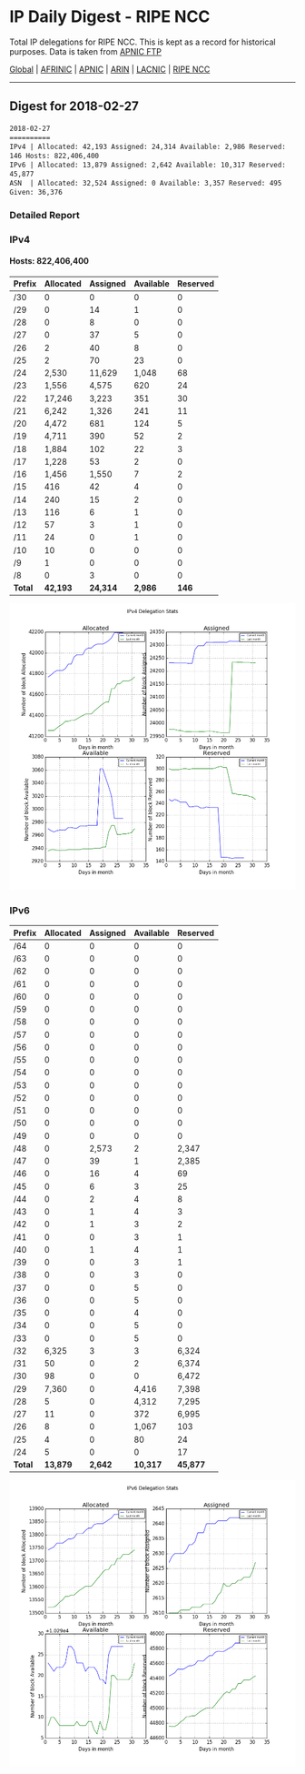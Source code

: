 # IP Daily Digest - RIPE NCC

Total IP delegations for RIPE NCC. This is kept as a record for historical purposes. Data is taken from [APNIC FTP](https://ftp.apnic.net/)

[Global](https://github.com/csmets/IP-Daily-Digest) | [AFRINIC](https://github.com/csmets/IP-Daily-Digest/tree/master/archives/AFRINIC) | [APNIC](https://github.com/csmets/IP-Daily-Digest/tree/master/archives/APNIC) | [ARIN](https://github.com/csmets/IP-Daily-Digest/tree/master/archives/ARIN) | [LACNIC](https://github.com/csmets/IP-Daily-Digest/tree/master/archives/LACNIC) | [RIPE NCC](https://github.com/csmets/IP-Daily-Digest/tree/master/archives/RIPE_NCC)

---

## Digest for 2018-02-27
```
2018-02-27
==========
IPv4 | Allocated: 42,193 Assigned: 24,314 Available: 2,986 Reserved: 146 Hosts: 822,406,400
IPv6 | Allocated: 13,879 Assigned: 2,642 Available: 10,317 Reserved: 45,877
ASN  | Allocated: 32,524 Assigned: 0 Available: 3,357 Reserved: 495 Given: 36,376
```

### Detailed Report

### IPv4

#### Hosts: **822,406,400**

| Prefix | Allocated | Assigned | Available | Reserved |
| ----- | ----- | ----- | ----- | ----- |
| /30 | 0 | 0 | 0 | 0 |
| /29 | 0 | 14 | 1 | 0 |
| /28 | 0 | 8 | 0 | 0 |
| /27 | 0 | 37 | 5 | 0 |
| /26 | 2 | 40 | 8 | 0 |
| /25 | 2 | 70 | 23 | 0 |
| /24 | 2,530 | 11,629 | 1,048 | 68 |
| /23 | 1,556 | 4,575 | 620 | 24 |
| /22 | 17,246 | 3,223 | 351 | 30 |
| /21 | 6,242 | 1,326 | 241 | 11 |
| /20 | 4,472 | 681 | 124 | 5 |
| /19 | 4,711 | 390 | 52 | 2 |
| /18 | 1,884 | 102 | 22 | 3 |
| /17 | 1,228 | 53 | 2 | 0 |
| /16 | 1,456 | 1,550 | 7 | 2 |
| /15 | 416 | 42 | 4 | 0 |
| /14 | 240 | 15 | 2 | 0 |
| /13 | 116 | 6 | 1 | 0 |
| /12 | 57 | 3 | 1 | 0 |
| /11 | 24 | 0 | 1 | 0 |
| /10 | 10 | 0 | 0 | 0 |
| /9 | 1 | 0 | 0 | 0 |
| /8 | 0 | 3 | 0 | 0 |
| **Total** | **42,193** | **24,314** | **2,986** | **146** |

![ipv4-stats](ipv4-figure.png)

### IPv6

| Prefix | Allocated | Assigned | Available | Reserved |
| ----- | ----- | ----- | ----- | ----- |
| /64 | 0 | 0 | 0 | 0 |
| /63 | 0 | 0 | 0 | 0 |
| /62 | 0 | 0 | 0 | 0 |
| /61 | 0 | 0 | 0 | 0 |
| /60 | 0 | 0 | 0 | 0 |
| /59 | 0 | 0 | 0 | 0 |
| /58 | 0 | 0 | 0 | 0 |
| /57 | 0 | 0 | 0 | 0 |
| /56 | 0 | 0 | 0 | 0 |
| /55 | 0 | 0 | 0 | 0 |
| /54 | 0 | 0 | 0 | 0 |
| /53 | 0 | 0 | 0 | 0 |
| /52 | 0 | 0 | 0 | 0 |
| /51 | 0 | 0 | 0 | 0 |
| /50 | 0 | 0 | 0 | 0 |
| /49 | 0 | 0 | 0 | 0 |
| /48 | 0 | 2,573 | 2 | 2,347 |
| /47 | 0 | 39 | 1 | 2,385 |
| /46 | 0 | 16 | 4 | 69 |
| /45 | 0 | 6 | 3 | 25 |
| /44 | 0 | 2 | 4 | 8 |
| /43 | 0 | 1 | 4 | 3 |
| /42 | 0 | 1 | 3 | 2 |
| /41 | 0 | 0 | 3 | 1 |
| /40 | 0 | 1 | 4 | 1 |
| /39 | 0 | 0 | 3 | 1 |
| /38 | 0 | 0 | 3 | 0 |
| /37 | 0 | 0 | 5 | 0 |
| /36 | 0 | 0 | 5 | 0 |
| /35 | 0 | 0 | 4 | 0 |
| /34 | 0 | 0 | 5 | 0 |
| /33 | 0 | 0 | 5 | 0 |
| /32 | 6,325 | 3 | 3 | 6,324 |
| /31 | 50 | 0 | 2 | 6,374 |
| /30 | 98 | 0 | 0 | 6,472 |
| /29 | 7,360 | 0 | 4,416 | 7,398 |
| /28 | 5 | 0 | 4,312 | 7,295 |
| /27 | 11 | 0 | 372 | 6,995 |
| /26 | 8 | 0 | 1,067 | 103 |
| /25 | 4 | 0 | 80 | 24 |
| /24 | 5 | 0 | 0 | 17 |
| **Total** | **13,879** | **2,642** | **10,317** | **45,877** |

![ipv6-stats](ipv6-figure.png)